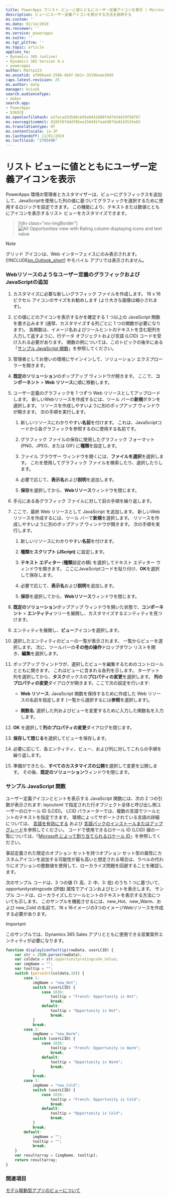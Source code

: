 ```yaml
---
title: PowerApps でリスト ビューに値とともにユーザー定義アイコンを表示 | MicrosoftDocs
description: ビューにユーザー定義アイコンを表示する方法を説明する
ms.custom: ''
ms.date: 02/14/2019
ms.reviewer: ''
ms.service: powerapps
ms.suite: ''
ms.tgt_pltfrm: ''
ms.topic: article
applies_to:
- Dynamics 365 (online)
- Dynamics 365 Version 9.x
- powerapps
author: Mattp123
ms.assetid: af866aed-2586-4b6f-bb1c-3519baae3645
caps.latest.revision: 25
ms.author: matp
manager: kvivek
search.audienceType:
- maker
search.app:
- PowerApps
- D365CE
ms.openlocfilehash: e1facad3d5d6cb95e0441800f4d743d429f50787
ms.sourcegitcommit: 8185f87dddf05ee256491feab9873e9143535e02
ms.translationtype: HT
ms.contentlocale: ja-JP
ms.lasthandoff: 11/01/2019
ms.locfileid: "2705496"
---
```

# <a name="display-custom-icons-alongside-values-in-list-views"></a>リスト ビューに値とともにユーザー定義アイコンを表示

<a name="GridIcons"></a>   

 PowerApps 環境の管理者とカスタマイザーは、ビューにグラフィックスを追加して、JavaScriptを使用した列の値に基づいてグラフィックを選択するために使用するロジックを設定できます。 この機能により、テキストまたは数値とともにアイコンを表示するリスト ビューをカスタマイズできます。 

> [!div class="mx-imgBorder"] 
> ![](media/icon-in-opportunity-view.png "All Opportunities view with Rating column displaying icons and text value")
  
> [!NOTE]
>  グリッド アイコンは、Web インターフェイスにのみ表示されます。 [!INCLUDE[pn_Outlook_short](../../includes/pn-outlook-short.md)] やモバイル アプリでは表示されません。  
  
### <a name="add-custom-graphics-and-javascript-as-web-resources"></a>Webリソースのようなユーザー定義のグラフィックおよびJavaScriptの追加  
  
1.  カスタマイズに必要な新しいグラフィック ファイルを作成します。 16 x 16 ピクセル アイコンのサイズをお勧めします (より大きな画像は縮小されます)。  
  
2.  どの値にどのアイコンを表示するかを確定する 1 つ以上の JavaScript 関数を書き込みます (通常、カスタマイズする列ごとに 1 つの関数が必要になります)。 各関数は、イメージ名およびツールヒントのテキストを含む配列を入力して返すように、行データ オブジェクトおよび言語 (LCID) コードを受け入れる必要があります。 関数の例については、このトピックの後半にある「[サンプル JavaScript 関数](#SampleJavascript)」を参照してください。  
  
3.  管理者としてお使いの環境にサインインして、ソリューション エクスプローラーを開きます。  
  
4.  **既定のソリューション**のポップアップ ウィンドウが開きます。 ここで、**コンポーネント** > **Web リソース**に順に移動します。  
  
5.  ユーザー定義のグラフィックを 1 つずつ Web リソースとしてアップロードします。 新しいWebリソースを作成するには、ツール バーの**新規**ボタンを選択します。 リソースを作成しやすいように別のポップアップ ウィンドウが開きます。 次の手順を実行します。  
  
    1.  新しいリソースにわかりやすい**名前**を付けます。 これは、JavaScriptコードから各グラフィックを参照するのに使用する名前です。  
  
    2.  グラフィック ファイルの保存に使用したグラフィック フォーマット (PNG、JPEG、または GIF) に**種類**を設定します。  
  
    3.  ファイル ブラウザー ウィンドウを開くには、**ファイルを選択**を選択します。 これを使用してグラフィック ファイルを検索したり、選択したりします。  
  
    4.  必要で応じて、**表示名**および**説明**を追加します。  
  
    5.  **保存**を選択してから、**Webリソース**ウィンドウを閉じます。  
  
6.  手元にある各グラフィック ファイルに対して前の手順を繰り返します。  
  
7.  ここで、最終 Web リソースとして JavaScript を追加します。 新しいWebリソースを作成するには、ツール バーで**新規**を選択します。 リソースを作成しやすいように別のポップアップ ウィンドウが開きます。 次の手順を実行します。  
  
    1.  新しいリソースにわかりやすい**名前**を付けます。  
  
    2.  **種類**を**スクリプト (JScript)** に設定します。  
  
    3.  **テキスト エディター** (**種類**設定の横) を選択してテキスト エディター ウィンドウを開きます。 ここにJavaScriptコードを貼り付け、**OK**を選択して保存します。  
  
    4.  必要で応じて、**表示名**および**説明**を追加します。  
  
    5.  **保存**を選択してから、**Webリソース**ウィンドウを閉じます。  
  
8.  **既定のソリューション**ポップアップ ウィンドウを開いた状態で、**コンポーネント** > **エンティティ**ツリーを展開し、カスタマイズするエンティティを見つけます。  
  
9. エンティティを展開し、**ビュー**アイコンを選択します。  
  
10. 選択したエンティティのビューの一覧が表示されます。 一覧からビューを選択します。 次に、ツールバーの**その他の操作**ドロップダウン リストを開き、**編集**を選択します。  
  
11. ポップアップ ウィンドウが、選択したビューを編集するためのコントロールとともに開きます。 これはビューに含まれる各列を示します。 ターゲット列を選択してから、**タスク**ボックスの**プロパティの変更**を選択します。 **列のプロパティの変更**ダイアログが開きます。ここで次の設定を行います:  
  
    - **Web リソース**: JavaScript 関数を保持するために作成した Web リソースの名前を指定します (一覧から選択するには**参照**を選択します)。  
  
    - **関数名**: 選択した列およびビューを変更するために入力した関数名を入力します。  
  
12. **OK** を選択して**列のプロパティの変更**ダイアログを閉じます。  
  
13. **保存して閉じる**を選択してビューを保存します。  
  
14. 必要に応じて、各エンティティ、ビュー、および列に対してこれらの手順を繰り返します。  
  
15. 準備ができたら、**すべてのカスタマイズの公開**を選択して変更を公開します。 その後、**既定のソリューション**ウィンドウを閉じます。  
  
<a name="SampleJavascript"></a>   

### <a name="sample-javascript-function"></a>サンプル JavaScript 関数  
 ユーザー定義アイコンとヒントを表示する JavaScript 関数には、次の 2 つの引数が表示されます: layoutxml で指定された行オブジェクト全体と呼び出し側ユーザーのロケール ID (LCID)。 LCID パラメーターでは、複数の言語でツールヒントのテキストを指定できます。 環境によってサポートされている言語の詳細については、 [言語を有効にする](/dynamics365/customer-engagement/admin/enable-languages) および [言語パックのインストールまたはアップグレード](/dynamics365/customer-engagement/on-premises/install-or-upgrade-language-packs)を参照してください。 コードで使用できるロケール ID (LCID) 値の一覧については、「[Microsoft によって割り当てられるロケール ID](https://go.microsoft.com/fwlink/?linkid=829588)」を参照してください。

  
 事前定義された限定のオプション セットを持つオプション セット型の属性にカスタムアイコンを追加する可能性が最も高いと想定される場合は、ラベルの代わりにオプションの整数値を使用して、ローカライズ問題を回避することを確認します。  
  
 次のサンプル コードは、3 つの値 (1: 高、2: 中、3: 低) のうち 1 つに基づいて、opportunityratingcode (評価) 属性でアイコンおよびヒントを表示します。 サンプル コードは、ローカライズしたツールヒントのテキストを表示する方法についても示します。 このサンプルを機能させるには、new_Hot、new_Warm、および new_Cold の名前で、16 x 16イメージの3つのイメージWebリソースを作成する必要があります。  

> [!IMPORTANT]
> このサンプルでは、Dynamics 365 Sales アプリとともに使用できる営業案件エンティティが必要になります。
  
```javascript
function displayIconTooltip(rowData, userLCID) {      
    var str = JSON.parse(rowData);  
    var coldata = str.opportunityratingcode_Value;  
    var imgName = "";  
    var tooltip = "";  
    switch (parseInt(coldata,10)) { 
        case 1:  
            imgName = "new_Hot";  
            switch (userLCID) {  
                case 1036:  
                    tooltip = "French: Opportunity is Hot";  
                    break;  
                default:  
                    tooltip = "Opportunity is Hot";  
                    break;  
            }  
            break;  
        case 2:  
            imgName = "new_Warm";  
            switch (userLCID) {  
                case 1036:  
                    tooltip = "French: Opportunity is Warm";  
                    break;  
                default:  
                    tooltip = "Opportunity is Warm";  
                    break;  
            }  
            break;  
        case 3:  
            imgName = "new_Cold";  
            switch (userLCID) {  
                case 1036:  
                    tooltip = "French: Opportunity is Cold";  
                    break;  
                default:  
                    tooltip = "Opportunity is Cold";  
                    break;  
            }  
            break;  
        default:  
            imgName = "";  
            tooltip = "";  
            break;  
    }  
    var resultarray = [imgName, tooltip];  
    return resultarray;  
}  
```  
  
 <!-- This results in displaying icons with tooltips in the **Rating** column that depend on the value in each row. The result could look like this:  
  
 ![Custom column graphics example](../customize/media/custom-column-graphics-example.png "Custom column graphics example")  -->
 
 ### <a name="see-also"></a>関連項目
[モデル駆動型アプリのビューについて](../model-driven-apps/create-edit-views.md)
